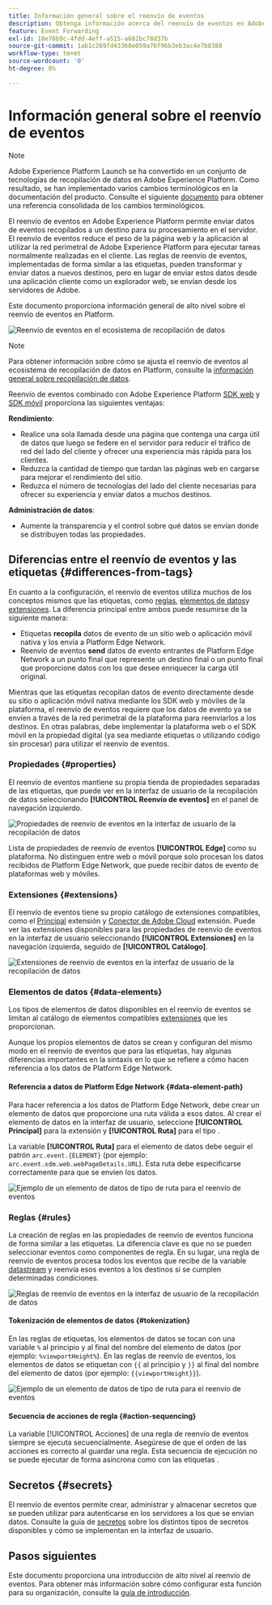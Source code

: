 ```yaml
---
title: Información general sobre el reenvío de eventos
description: Obtenga información acerca del reenvío de eventos en Adobe Experience Platform, que le permite utilizar Platform Edge Network para ejecutar tareas sin cambiar la implementación de etiquetas.
feature: Event Forwarding
exl-id: 18e76b9c-4fdd-4eff-a515-a681bc78d37b
source-git-commit: 1ab1c269fd43368e059a76f96b3eb3ac4e7b8388
workflow-type: tm+mt
source-wordcount: '0'
ht-degree: 0%

---
```


# Información general sobre el reenvío de eventos

>[!NOTE]
>
>Adobe Experience Platform Launch se ha convertido en un conjunto de tecnologías de recopilación de datos en Adobe Experience Platform. Como resultado, se han implementado varios cambios terminológicos en la documentación del producto. Consulte el siguiente [documento](../../term-updates.md) para obtener una referencia consolidada de los cambios terminológicos.

El reenvío de eventos en Adobe Experience Platform permite enviar datos de eventos recopilados a un destino para su procesamiento en el servidor. El reenvío de eventos reduce el peso de la página web y la aplicación al utilizar la red perimetral de Adobe Experience Platform para ejecutar tareas normalmente realizadas en el cliente. Las reglas de reenvío de eventos, implementadas de forma similar a las etiquetas, pueden transformar y enviar datos a nuevos destinos, pero en lugar de enviar estos datos desde una aplicación cliente como un explorador web, se envían desde los servidores de Adobe.

Este documento proporciona información general de alto nivel sobre el reenvío de eventos en Platform.

![Reenvío de eventos en el ecosistema de recopilación de datos](../../../collection/images/home/event-forwarding.png)

>[!NOTE]
>
>Para obtener información sobre cómo se ajusta el reenvío de eventos al ecosistema de recopilación de datos en Platform, consulte la [información general sobre recopilación de datos](../../../collection/home.md).

Reenvío de eventos combinado con Adobe Experience Platform [SDK web](../../../edge/home.md) y [SDK móvil](https://aep-sdks.gitbook.io/docs/) proporciona las siguientes ventajas:

**Rendimiento**:

* Realice una sola llamada desde una página que contenga una carga útil de datos que luego se federe en el servidor para reducir el tráfico de red del lado del cliente y ofrecer una experiencia más rápida para los clientes.
* Reduzca la cantidad de tiempo que tardan las páginas web en cargarse para mejorar el rendimiento del sitio.
* Reduzca el número de tecnologías del lado del cliente necesarias para ofrecer su experiencia y enviar datos a muchos destinos.

**Administración de datos**:

* Aumente la transparencia y el control sobre qué datos se envían donde se distribuyen todas las propiedades.

## Diferencias entre el reenvío de eventos y las etiquetas {#differences-from-tags}

En cuanto a la configuración, el reenvío de eventos utiliza muchos de los conceptos mismos que las etiquetas, como [reglas](../managing-resources/rules.md), [elementos de datos](../managing-resources/data-elements.md)y [extensiones](../managing-resources/extensions/overview.md). La diferencia principal entre ambos puede resumirse de la siguiente manera:

* Etiquetas **recopila** datos de evento de un sitio web o aplicación móvil nativa y los envía a Platform Edge Network.
* Reenvío de eventos **send** datos de evento entrantes de Platform Edge Network a un punto final que represente un destino final o un punto final que proporcione datos con los que desee enriquecer la carga útil original.

Mientras que las etiquetas recopilan datos de evento directamente desde su sitio o aplicación móvil nativa mediante los SDK web y móviles de la plataforma, el reenvío de eventos requiere que los datos de evento ya se envíen a través de la red perimetral de la plataforma para reenviarlos a los destinos. En otras palabras, debe implementar la plataforma web o el SDK móvil en la propiedad digital (ya sea mediante etiquetas o utilizando código sin procesar) para utilizar el reenvío de eventos.

### Propiedades {#properties}

El reenvío de eventos mantiene su propia tienda de propiedades separadas de las etiquetas, que puede ver en la interfaz de usuario de la recopilación de datos seleccionando **[!UICONTROL Reenvío de eventos]** en el panel de navegación izquierdo.

![Propiedades de reenvío de eventos en la interfaz de usuario de la recopilación de datos](../../images/ui/event-forwarding/overview/properties.png)

Lista de propiedades de reenvío de eventos **[!UICONTROL Edge]** como su plataforma. No distinguen entre web o móvil porque solo procesan los datos recibidos de Platform Edge Network, que puede recibir datos de evento de plataformas web y móviles.

### Extensiones {#extensions}

El reenvío de eventos tiene su propio catálogo de extensiones compatibles, como el [Principal](../../extensions/web/core/event-forwarding.md) extensión y [Conector de Adobe Cloud](../../extensions/web/cloud-connector/overview.md) extensión. Puede ver las extensiones disponibles para las propiedades de reenvío de eventos en la interfaz de usuario seleccionando **[!UICONTROL Extensiones]** en la navegación izquierda, seguido de **[!UICONTROL Catálogo]**.

![Extensiones de reenvío de eventos en la interfaz de usuario de la recopilación de datos](../../images/ui/event-forwarding/overview/extensions.png)

### Elementos de datos {#data-elements}

Los tipos de elementos de datos disponibles en el reenvío de eventos se limitan al catálogo de elementos compatibles [extensiones](#extensions) que les proporcionan.

Aunque los propios elementos de datos se crean y configuran del mismo modo en el reenvío de eventos que para las etiquetas, hay algunas diferencias importantes en la sintaxis en lo que se refiere a cómo hacen referencia a los datos de Platform Edge Network.

#### Referencia a datos de Platform Edge Network {#data-element-path}

Para hacer referencia a los datos de Platform Edge Network, debe crear un elemento de datos que proporcione una ruta válida a esos datos. Al crear el elemento de datos en la interfaz de usuario, seleccione **[!UICONTROL Principal]** para la extensión y **[!UICONTROL Ruta]** para el tipo .

La variable **[!UICONTROL Ruta]** para el elemento de datos debe seguir el patrón `arc.event.{ELEMENT}` (por ejemplo: `arc.event.xdm.web.webPageDetails.URL`). Esta ruta debe especificarse correctamente para que se envíen los datos.

![Ejemplo de un elemento de datos de tipo de ruta para el reenvío de eventos](../../images/ui/event-forwarding/overview/data-reference.png)

### Reglas {#rules}

La creación de reglas en las propiedades de reenvío de eventos funciona de forma similar a las etiquetas. La diferencia clave es que no se pueden seleccionar eventos como componentes de regla. En su lugar, una regla de reenvío de eventos procesa todos los eventos que recibe de la variable [datastream](../../../edge/datastreams/overview.md) y reenvía esos eventos a los destinos si se cumplen determinadas condiciones.

![Reglas de reenvío de eventos en la interfaz de usuario de la recopilación de datos](../../images/ui/event-forwarding/overview/rules.png)

#### Tokenización de elementos de datos {#tokenization}

En las reglas de etiquetas, los elementos de datos se tocan con una variable `%` al principio y al final del nombre del elemento de datos (por ejemplo: `%viewportHeight%`). En las reglas de reenvío de eventos, los elementos de datos se etiquetan con `{{` al principio y `}}` al final del nombre del elemento de datos (por ejemplo: `{{viewportHeight}}`).

![Ejemplo de un elemento de datos de tipo de ruta para el reenvío de eventos](../../images/ui/event-forwarding/overview/tokenization.png)

#### Secuencia de acciones de regla {#action-sequencing}

La variable [!UICONTROL Acciones] de una regla de reenvío de eventos siempre se ejecuta secuencialmente. Asegúrese de que el orden de las acciones es correcto al guardar una regla. Esta secuencia de ejecución no se puede ejecutar de forma asíncrona como con las etiquetas .

## Secretos {#secrets}

El reenvío de eventos permite crear, administrar y almacenar secretos que se pueden utilizar para autenticarse en los servidores a los que se envían datos. Consulte la guía de [secretos](./secrets.md) sobre los distintos tipos de secretos disponibles y cómo se implementan en la interfaz de usuario.

## Pasos siguientes

Este documento proporciona una introducción de alto nivel al reenvío de eventos. Para obtener más información sobre cómo configurar esta función para su organización, consulte la [guía de introducción](./getting-started.md).
